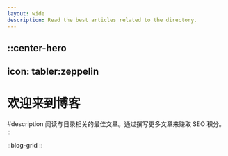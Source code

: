 ```yaml
---
layout: wide
description: Read the best articles related to the directory.
---
```


::center-hero
---
icon: tabler:zeppelin
---
# **欢迎来到博客**

#description
阅读与目录相关的最佳文章。通过撰写更多文章来赚取 SEO 积分。
::

::blog-grid
::
